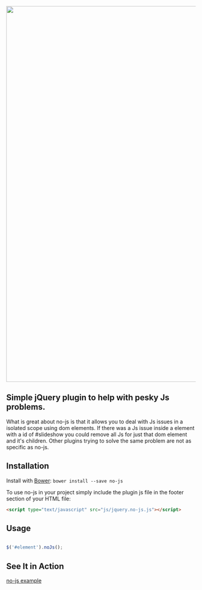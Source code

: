<p>
    <img width="1000" src="https://raw.github.com/neb636/no-js/master/no-js.png">
</p>

## Simple jQuery plugin to help with pesky Js problems.
What is great about no-js is that it allows you to deal with Js issues in a
isolated scope using dom elements. If there was a Js issue inside a element with a
 id of #slideshow you could remove all Js for just that dom element and it's
 children. Other plugins trying to solve the same problem are not as specific as
 no-js.

## Installation

Install with [Bower](http://bower.io/):
``bower install --save no-js``

To use no-js in your project simply include the plugin js file in the footer section
 of your HTML file:
```html
<script type="text/javascript" src="js/jquery.no-js.js"></script>
```

## Usage
```javascript

$('#element').noJs();
```

## See It in Action
[no-js example](http://codepen.io/neb636/pen/aejhz)
